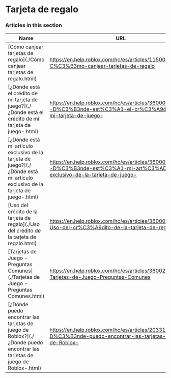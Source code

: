 # Tarjeta de regalo  
### Articles in this section
Name|URL
-|-
[Cómo canjear tarjetas de regalo](./Cómo canjear tarjetas de regalo.html) |https://en.help.roblox.com/hc/es/articles/115005566223-C%C3%B3mo-canjear-tarjetas-de-regalo
[¿Dónde está el crédito de mi tarjeta de juego?](./¿Dónde está el crédito de mi tarjeta de juego-.html) |https://en.help.roblox.com/hc/es/articles/360000291806--D%C3%B3nde-est%C3%A1-el-cr%C3%A9dito-de-mi-tarjeta-de-juego-
[¿Dónde está mi artículo exclusivo de la tarjeta de juego?](./¿Dónde está mi artículo exclusivo de la tarjeta de juego-.html) |https://en.help.roblox.com/hc/es/articles/360000230863--D%C3%B3nde-est%C3%A1-mi-art%C3%ADculo-exclusivo-de-la-tarjeta-de-juego-
[Uso del crédito de la tarjeta de regalo](./Uso del crédito de la tarjeta de regalo.html) |https://en.help.roblox.com/hc/es/articles/360000291786-Uso-del-cr%C3%A9dito-de-la-tarjeta-de-regalo
[Tarjetas de Juego - Preguntas Comunes](./Tarjetas de Juego - Preguntas Comunes.html) |https://en.help.roblox.com/hc/es/articles/360029697131-Tarjetas-de-Juego-Preguntas-Comunes
[¿Dónde puedo encontrar las tarjetas de juego de Roblox?](./¿Dónde puedo encontrar las tarjetas de juego de Roblox-.html) |https://en.help.roblox.com/hc/es/articles/203312720--D%C3%B3nde-puedo-encontrar-las-tarjetas-de-juego-de-Roblox-